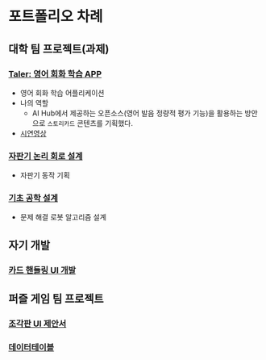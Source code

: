 # 포트폴리오 차례
## 대학 팀 프로젝트(과제)

### [Taler: 영어 회화 학습 APP](https://github.com/aldrn29/Taler)
- 영어 회화 학습 어플리케이션
- 나의 역할
    - AI Hub에서 제공하는 오픈소스(영어 발음 정량적 평가 기능)을 활용하는 방안으로 `스토리카드` 콘텐츠를 기획했다.
- [시연영상](https://www.youtube.com/watch?v=jfjGASUqI94)


### [자판기 논리 회로 설계](https://github.com/Twoketchupplz/VendingMachineLogicCircuitDesign)
- 자판기 동작 기획

### [기초 공학 설계](LineTracer)
- 문제 해결 로봇 알고리즘 설계

## 자기 개발
### [카드 핸들링 UI 개발](https://github.com/Twoketchupplz/Unity/tree/master/2dDemoGame)

## 퍼즐 게임 팀 프로젝트
### [조각판 UI 제안서](조각판)
### [데이터테이블](데이터테이블)
